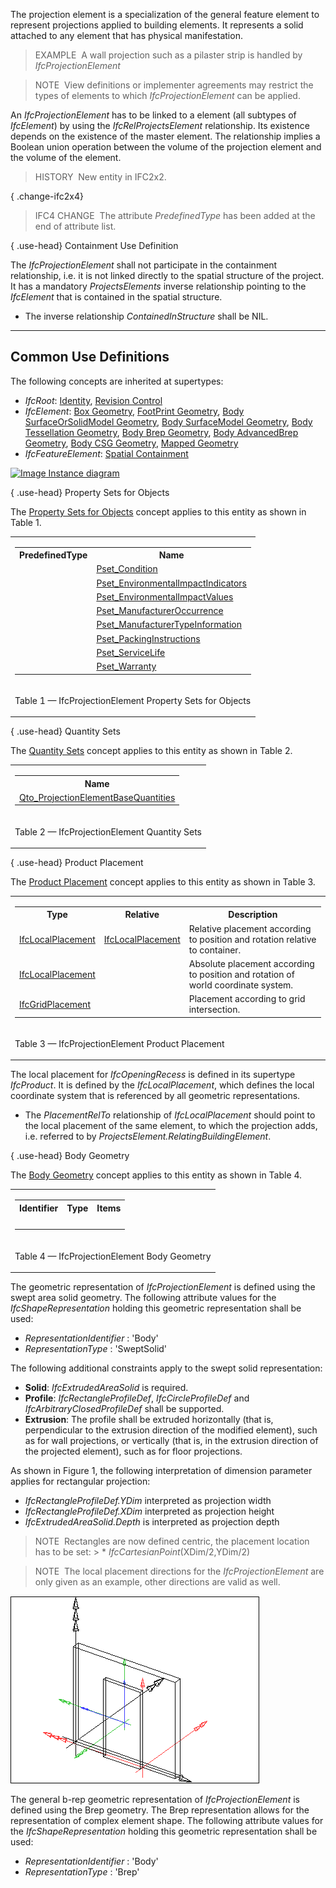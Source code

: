 ﻿The projection element is a specialization of the general feature element to represent projections applied to building elements. It represents a solid attached to any element that has physical manifestation.

> EXAMPLE&nbsp; A wall projection such as a pilaster strip is handled by _IfcProjectionElement_

> NOTE&nbsp; View definitions or implementer agreements may restrict the types of elements to which _IfcProjectionElement_ can be applied.

An _IfcProjectionElement_ has to be linked to a element (all subtypes of _IfcElement_) by using the _IfcRelProjectsElement_ relationship. Its existence depends on the existence of the master element. The relationship implies a Boolean union operation between the volume of the projection element and the volume of the element.

> HISTORY&nbsp; New entity in IFC2x2.

{ .change-ifc2x4}
> IFC4 CHANGE&nbsp; The attribute _PredefinedType_ has been added at the end of attribute list.

{ .use-head}
Containment Use Definition

The _IfcProjectionElement_ shall not participate in the containment relationship, i.e. it is not linked directly to the spatial structure of the project. It has a mandatory _ProjectsElements_ inverse relationship pointing to the _IfcElement_ that is contained in the spatial structure.

* The inverse relationship _ContainedInStructure_ shall be NIL.

___
## Common Use Definitions
The following concepts are inherited at supertypes:

* _IfcRoot_: [Identity](../../templates/identity.htm), [Revision Control](../../templates/revision-control.htm)
* _IfcElement_: [Box Geometry](../../templates/box-geometry.htm), [FootPrint Geometry](../../templates/footprint-geometry.htm), [Body SurfaceOrSolidModel Geometry](../../templates/body-surfaceorsolidmodel-geometry.htm), [Body SurfaceModel Geometry](../../templates/body-surfacemodel-geometry.htm), [Body Tessellation Geometry](../../templates/body-tessellation-geometry.htm), [Body Brep Geometry](../../templates/body-brep-geometry.htm), [Body AdvancedBrep Geometry](../../templates/body-advancedbrep-geometry.htm), [Body CSG Geometry](../../templates/body-csg-geometry.htm), [Mapped Geometry](../../templates/mapped-geometry.htm)
* _IfcFeatureElement_: [Spatial Containment](../../templates/spatial-containment.htm)

[![Image](../../../img/diagram.png)&nbsp;Instance diagram](../../../annex/annex-d/common-use-definitions/ifcprojectionelement.htm)

{ .use-head}
Property Sets for Objects

The [Property Sets for Objects](../../templates/property-sets-for-objects.htm) concept applies to this entity as shown in Table 1.

<table>
<tr><td>
<table class="gridtable">
<tr><th><b>PredefinedType</b></th><th><b>Name</b></th></tr>
<tr><td>&nbsp;</td><td><a href="../../psd/ifcsharedfacilitieselements/Pset_Condition.xml">Pset_Condition</a></td></tr>
<tr><td>&nbsp;</td><td><a href="../../psd/ifcproductextension/Pset_EnvironmentalImpactIndicators.xml">Pset_EnvironmentalImpactIndicators</a></td></tr>
<tr><td>&nbsp;</td><td><a href="../../psd/ifcproductextension/Pset_EnvironmentalImpactValues.xml">Pset_EnvironmentalImpactValues</a></td></tr>
<tr><td>&nbsp;</td><td><a href="../../psd/ifcsharedfacilitieselements/Pset_ManufacturerOccurrence.xml">Pset_ManufacturerOccurrence</a></td></tr>
<tr><td>&nbsp;</td><td><a href="../../psd/ifcsharedfacilitieselements/Pset_ManufacturerTypeInformation.xml">Pset_ManufacturerTypeInformation</a></td></tr>
<tr><td>&nbsp;</td><td><a href="../../psd/ifcsharedmgmtelements/Pset_PackingInstructions.xml">Pset_PackingInstructions</a></td></tr>
<tr><td>&nbsp;</td><td><a href="../../psd/ifcsharedfacilitieselements/Pset_ServiceLife.xml">Pset_ServiceLife</a></td></tr>
<tr><td>&nbsp;</td><td><a href="../../psd/ifcsharedfacilitieselements/Pset_Warranty.xml">Pset_Warranty</a></td></tr>
</table>
</td></tr>
<tr><td><p class="table">Table 1 &mdash; IfcProjectionElement Property Sets for Objects</p></td></tr></table>

  
  
{ .use-head}
Quantity Sets

The [Quantity Sets](../../templates/quantity-sets.htm) concept applies to this entity as shown in Table 2.

<table>
<tr><td>
<table class="gridtable">
<tr><th><b>Name</b></th></tr>
<tr><td><a href="../../qto/ifcproductextension/Qto_ProjectionElementBaseQuantities.xml">Qto_ProjectionElementBaseQuantities</a></td></tr>
</table>
</td></tr>
<tr><td><p class="table">Table 2 &mdash; IfcProjectionElement Quantity Sets</p></td></tr></table>

  
  
{ .use-head}
Product Placement

The [Product Placement](../../templates/product-placement.htm) concept applies to this entity as shown in Table 3.

<table>
<tr><td>
<table class="gridtable">
<tr><th><b>Type</b></th><th><b>Relative</b></th><th><b>Description</b></th></tr>
<tr><td><a href="../../ifcgeometricconstraintresource/lexical/ifclocalplacement.htm">IfcLocalPlacement</a></td><td><a href="../../ifcgeometricconstraintresource/lexical/ifclocalplacement.htm">IfcLocalPlacement</a></td><td>Relative placement according to position and rotation relative to container.</td></tr>
<tr><td><a href="../../ifcgeometricconstraintresource/lexical/ifclocalplacement.htm">IfcLocalPlacement</a></td><td>&nbsp;</td><td>Absolute placement according to position and rotation of world coordinate system.</td></tr>
<tr><td><a href="../../ifcgeometricconstraintresource/lexical/ifcgridplacement.htm">IfcGridPlacement</a></td><td>&nbsp;</td><td>Placement according to grid intersection.</td></tr>
</table>
</td></tr>
<tr><td><p class="table">Table 3 &mdash; IfcProjectionElement Product Placement</p></td></tr></table>

The local placement for _IfcOpeningRecess_ is defined in its supertype _IfcProduct_. It is defined by the _IfcLocalPlacement_, which defines the local coordinate system that is referenced by all geometric representations.

* The _PlacementRelTo_ relationship of _IfcLocalPlacement_ should point to the local placement of the same element, to which the projection adds, i.e. referred to by _ProjectsElement.RelatingBuildingElement_.

  
  
{ .use-head}
Body Geometry

The [Body Geometry](../../templates/body-geometry.htm) concept applies to this entity as shown in Table 4.

<table>
<tr><td>
<table class="gridtable">
<tr><th><b>Identifier</b></th><th><b>Type</b></th><th><b>Items</b></th></tr>
<tr><td>&nbsp;</td><td>&nbsp;</td><td>&nbsp;</td></tr>
</table>
</td></tr>
<tr><td><p class="table">Table 4 &mdash; IfcProjectionElement Body Geometry</p></td></tr></table>

The geometric representation of _IfcProjectionElement_ is defined using the swept area solid geometry. The following attribute values for the _IfcShapeRepresentation_ holding this geometric representation shall be used:

* _RepresentationIdentifier_ : 'Body'
* _RepresentationType_ : 'SweptSolid'

The following additional constraints apply to the swept solid representation:

* **Solid**: _IfcExtrudedAreaSolid_ is required.
* **Profile**: _IfcRectangleProfileDef_, _IfcCircleProfileDef_ and _IfcArbitraryClosedProfileDef_ shall be supported.
* **Extrusion**: The profile shall be extruded horizontally (that is, perpendicular to the extrusion direction of the modified element), such as for wall projections, or vertically (that is, in the extrusion direction of the projected element), such as for floor projections.

As shown in Figure 1, the following interpretation of dimension parameter applies for rectangular projection:

* _IfcRectangleProfileDef.YDim_ interpreted as projection width
* _IfcRectangleProfileDef.XDim_ interpreted as projection height
* _IfcExtrudedAreaSolid.Depth_ is interpreted as projection depth

> NOTE&nbsp; Rectangles are now defined centric, the placement location has to be set: > * _IfcCartesianPoint_(XDim/2,YDim/2)

> NOTE&nbsp; The local placement directions for the _IfcProjectionElement_ are only given as an example, other directions are valid as well.

!["projection"](../../../../../../figures/ifcprojectionelement-layout1.png "Figure 1 &mdash; Projection representation")

The general b-rep geometric representation of _IfcProjectionElement_ is defined using the Brep geometry. The Brep representation allows for the representation of complex element shape. The following attribute values for the _IfcShapeRepresentation_ holding this geometric representation shall be used:

* _RepresentationIdentifier_ : 'Body'
* _RepresentationType_ : 'Brep'
